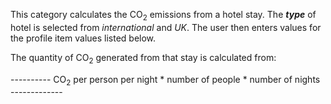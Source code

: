This category calculates the CO<sub>2</sub> emissions from a hotel stay. The
***type*** of hotel is selected from *international* and *UK*. The user
then enters values for the profile item values listed below.

The quantity of CO<sub>2</sub> generated from that stay is calculated from:

\---------- CO<sub>2</sub> per person per night \* number of people \* number
of nights -------------
